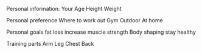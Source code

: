 Personal information:
Your Age
Height
Weight

Personal preference
Where to work out
  Gym
  Outdoor
  At home

Personal goals
	fat loss
  increase muscle strength
  Body shaping
  stay healthy

Training parts
  Arm
  Leg
  Chest
  Back
